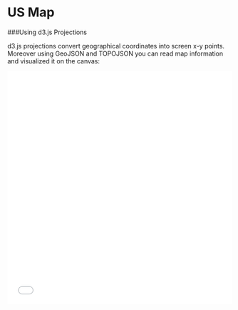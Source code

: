 
# US Map
###Using d3.js Projections

d3.js projections convert geographical coordinates into screen x-y points. Moreover using GeoJSON and TOPOJSON you can read map information and visualized it on the canvas:

<iframe height='523' scrolling='no' src='//codepen.io/sepans/embed/qdYdaq/?height=523&theme-id=17280&default-tab=result' frameborder='no' allowtransparency='true' allowfullscreen='true' style='width: 100%;'>See the Pen <a href='http://codepen.io/sepans/pen/qdYdaq/'>d3.js and p5.js topojson and projections </a> by Sepand Ansari (<a href='http://codepen.io/sepans'>@sepans</a>) on <a href='http://codepen.io'>CodePen</a>.
</iframe>

